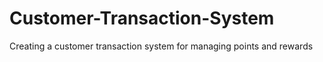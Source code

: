 # Customer-Transaction-System
Creating a customer transaction system for managing points and rewards
